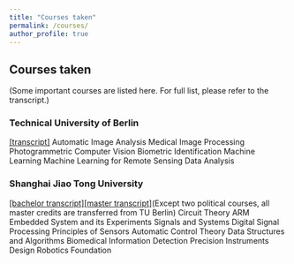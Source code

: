 ```yaml
---
title: "Courses taken"
permalink: /courses/
author_profile: true
---
```

## Courses taken
(Some important courses are listed here. For full list, please refer to the transcript.)

### Technical University of Berlin 
[[transcript]](http://xueleichen.github.io/files/TUB-transcript.pdf)
Automatic Image Analysis
Medical Image Processing
Photogrammetric Computer Vision
Biometric Identification
Machine Learning
Machine Learning for Remote Sensing Data Analysis

### Shanghai Jiao Tong University 
[[bachelor transcript]](http://xueleichen.github.io/files/SJTU-transcript-1.pdf)[[master transcript]](http://xueleichen.github.io/files/SJTU-transcript-2.pdf)(Except two political courses, all master credits are transferred from TU Berlin)
Circuit Theory
ARM Embedded System and its Experiments
Signals and Systems
Digital Signal Processing
Principles of Sensors
Automatic Control Theory
Data Structures and Algorithms
Biomedical Information Detection
Precision Instruments Design
Robotics Foundation





